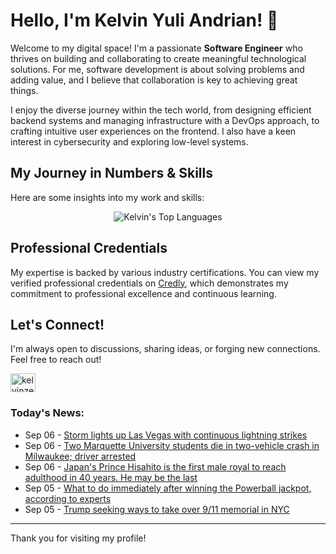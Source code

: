 # Hello, I'm Kelvin Yuli Andrian! 👋

Welcome to my digital space! I'm a passionate **Software Engineer** who thrives on building and collaborating to create meaningful technological solutions. For me, software development is about solving problems and adding value, and I believe that collaboration is key to achieving great things.

I enjoy the diverse journey within the tech world, from designing efficient backend systems and managing infrastructure with a DevOps approach, to crafting intuitive user experiences on the frontend. I also have a keen interest in cybersecurity and exploring low-level systems.

## My Journey in Numbers & Skills

Here are some insights into my work and skills:

<p align="center">
  <img src="https://github-readme-stats.vercel.app/api/top-langs/?username=kelvinzer0&layout=compact&theme=radical" alt="Kelvin's Top Languages" />
</p>

## Professional Credentials

My expertise is backed by various industry certifications. You can view my verified professional credentials on [Credly](https://www.credly.com/users/kelvin-yuli-andrian/badges), which demonstrates my commitment to professional excellence and continuous learning.

## Let's Connect!

I'm always open to discussions, sharing ideas, or forging new connections. Feel free to reach out!

<p align="left">
    <a href="https://linkedin.com/in/kelvinzero" target="blank"><img align="center" src="https://cdn.jsdelivr.net/npm/simple-icons@3.0.1/icons/linkedin.svg" alt="kelvinzero" height="30" width="40" /></a>
</p>

### Today's News:

<!-- feed start -->
- Sep 06 - [Storm lights up Las Vegas with continuous lightning strikes](https://www.yahoo.com/news/articles/storm-lights-las-vegas-continuous-053927705.html)
- Sep 06 - [Two Marquette University students die in two-vehicle crash in Milwaukee; driver arrested](https://www.yahoo.com/news/articles/2-dead-4-injured-two-012147880.html)
- Sep 06 - [Japan's Prince Hisahito is the first male royal to reach adulthood in 40 years. He may be the last](https://www.yahoo.com/news/articles/japans-prince-hisahito-first-male-010135706.html)
- Sep 05 - [What to do immediately after winning the Powerball jackpot, according to experts](https://www.yahoo.com/lifestyle/articles/immediately-winning-powerball-jackpot-according-225737836.html)
- Sep 05 - [Trump seeking ways to take over 9/11 memorial in NYC](https://www.yahoo.com/news/articles/trump-seeking-ways-over-9-225213114.html)
<!-- feed end -->

---

Thank you for visiting my profile!
